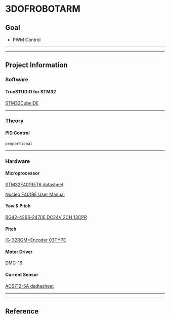 # 3DOFROBOTARM

## Goal

* PWM Control

<hr/>

<hr/>

## Project Information

### Software

#### TrueSTUDIO for STM32

[STM32CubeIDE](https://atollic.com/resources/download/windows/ "STM32CubeIDE")

<hr/>

### Theory

#### PID Control
<pre><code>proportional </code></pre>

<hr/>

### Hardware

#### Microprocessor
[STM32F401RET6 datasheet](https://kr.mouser.com/datasheet/2/389/dm00102166-1798034.pdf "STM32F401RET6")

[Nucleo F401RE User Manual](https://www.st.com/resource/en/user_manual/dm00105823-stm32-nucleo-64-boards-mb1136-stmicroelectronics.pdf "Nucleo F401RE User Manual")

#### Yaw & Pitch
[BG42-4266-2470E DC24V 2CH 13CPR](https://www.motorbank.kr/goods/goods_view.php?goodsNo=1000009787 "Geared DC Encoder Motor")

#### Pitch
[IG-32RGM+Encoder 03TYPE](http://www.dnjmall.com/shop/goods/goods_view.php?&goodsno=514&category=009001012 "Geared DC Encoder Motor")

#### Motor Driver
[DMC-16](https://www.motorbank.kr/goods/goods_view.php?goodsNo=1000007388 "DMC-16")

#### Current Sensor
[ACS712-5A dadtasheet](https://www.sparkfun.com/datasheets/BreakoutBoards/0712.pdf "ACS712-5A")





<hr/>

<hr/>

## Reference


